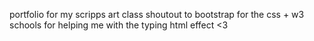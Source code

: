 portfolio for my scripps art class 
shoutout to bootstrap for the css + w3 schools for helping me with the typing html effect <3